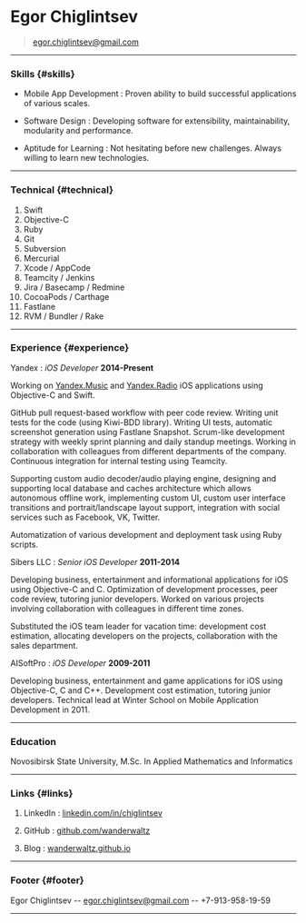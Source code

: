 # Egor Chiglintsev

> [egor.chiglintsev@gmail.com](egor.chiglintsev@gmail.com)

------

### Skills {#skills}

* Mobile App Development
  : Proven ability to build successful applications of various scales.

* Software Design
  : Developing software for extensibility, maintainability, modularity and performance.

* Aptitude for Learning
  : Not hesitating before new challenges. Always willing to learn new technologies.

-------

### Technical {#technical}

1. Swift
1. Objective-C
1. Ruby
1. Git
1. Subversion
1. Mercurial
1. Xcode / AppCode
1. Teamcity / Jenkins
1. Jira / Basecamp / Redmine
1. CocoaPods / Carthage
1. Fastlane
1. RVM / Bundler / Rake


------

### Experience {#experience}

Yandex
: *iOS Developer*
  __2014-Present__

  Working on [Yandex.Music](https://itunes.apple.com/ru/app/andeks.muzyka/id520797969?mt=8) and
  [Yandex.Radio](https://itunes.apple.com/ru/app/andeks.radio-besplatnaa-muzyka/id991085687?mt=8)
  iOS applications using Objective-C and Swift.

  GitHub pull request-based workflow with peer code review. Writing unit tests for the code (using
  Kiwi-BDD library). Writing UI tests, automatic screenshot generation using Fastlane Snapshot.
  Scrum-like development strategy with weekly sprint planning and daily standup meetings. Working in
  collaboration with colleagues from different departments of the company. Continuous integration
  for internal testing using Teamcity.

  Supporting custom audio decoder/audio playing engine, designing and supporting local
  database and caches architecture which allows autonomous offline work, implementing custom UI,
  custom user interface transitions and portrait/landscape layout support, integration with social
  services such as Facebook, VK, Twitter.

  Automatization of various development and deployment task using Ruby scripts.

Sibers LLC
: *Senior iOS Developer*
  __2011-2014__

  Developing business, entertainment and informational applications for iOS using Objective-C and C.
  Optimization of development processes, peer code review, tutoring junior developers.  Worked on
  various projects involving collaboration with colleagues in different time zones.

  Substituted the iOS team leader for vacation time: development cost estimation, allocating
  developers on the projects, collaboration with the sales department.

AISoftPro
: *iOS Developer*
  __2009-2011__

  Developing business, entertainment and game applications for iOS using Objective-C, C and C++.
  Development cost estimation, tutoring junior developers. Technical lead at Winter School on Mobile
  Application Development in 2011.

------

### Education

Novosibirsk State University, M.Sc. In Applied Mathematics and Informatics

------

### Links {#links}

1. LinkedIn
  : [linkedin.com/in/chiglintsev](https://www.linkedin.com/in/chiglintsev)

1. GitHub
  : [github.com/wanderwaltz](https://github.com/wanderwaltz)

1. Blog
  : [wanderwaltz.github.io](https://wanderwaltz.github.io)

------

### Footer {#footer}

Egor Chiglintsev -- [egor.chiglintsev@gmail.com](egor.chiglintsev@gmail.com) -- +7-913-958-19-59

------
